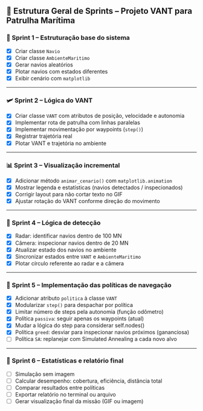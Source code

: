 ## 🚀 Estrutura Geral de Sprints – Projeto VANT para Patrulha Marítima

### 🧭 Sprint 1 – Estruturação base do sistema
- [x] Criar classe `Navio`
- [x] Criar classe `AmbienteMaritimo`
- [x] Gerar navios aleatórios
- [x] Plotar navios com estados diferentes
- [x] Exibir cenário com `matplotlib`

---

### 🛩 Sprint 2 – Lógica do VANT
- [x] Criar classe `VANT` com atributos de posição, velocidade e autonomia
- [x] Implementar rota de patrulha com linhas paralelas
- [x] Implementar movimentação por waypoints (`step()`)
- [x] Registrar trajetória real
- [x] Plotar VANT e trajetória no ambiente

---

### 📊 Sprint 3 – Visualização incremental
- [x] Adicionar método `animar_cenario()` com `matplotlib.animation`
- [x] Mostrar legenda e estatísticas (navios detectados / inspecionados)
- [x] Corrigir layout para não cortar texto no GIF
- [x] Ajustar rotação do VANT conforme direção do movimento

---

### 🧠 Sprint 4 – Lógica de detecção
- [x] Radar: identificar navios dentro de 100 MN
- [x] Câmera: inspecionar navios dentro de 20 MN
- [x] Atualizar estado dos navios no ambiente
- [x] Sincronizar estados entre `VANT` e `AmbienteMaritimo`
- [x] Plotar círculo referente ao radar e a câmera

---

### 🧭 Sprint 5 – Implementação das políticas de navegação
- [x] Adicionar atributo `politica` à classe `VANT`
- [x] Modularizar `step()` para despachar por política
- [x] Limitar número de steps pela autonomia (função odômetro)
- [x] Política `passiva`: seguir apenas os waypoints (atual)
- [x] Mudar a lógica do step para considerar self.nodes()
- [x] Política `greed`: desviar para inspecionar navios próximos (gananciosa)
- [ ] Política `SA`: replanejar com Simulated Annealing a cada novo alvo

---

### 🧪 Sprint 6 – Estatísticas e relatório final
- [ ] Simulação sem imagem
- [ ] Calcular desempenho: cobertura, eficiência, distância total
- [ ] Comparar resultados entre políticas
- [ ] Exportar relatório no terminal ou arquivo
- [ ] Gerar visualização final da missão (GIF ou imagem)
